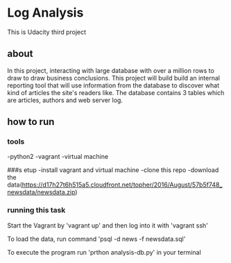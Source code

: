 # Log Analysis

This is Udacity third project

## about

In this project, interacting with large database with over a million rows to draw to draw business conclusions. This project will build build an internal reporting tool that will use information from the database to discover what kind of articles the site's readers like. The database contains 3 tables which are articles, authors and web server log.

## how to run

### tools
-python2
-vagrant
-virtual machine

###s etup
-install vagrant and  virtual machine
-clone this repo
-download the data(https://d17h27t6h515a5.cloudfront.net/topher/2016/August/57b5f748_newsdata/newsdata.zip)

### running this task
Start the Vagrant by 'vagrant up' and then log into it with 'vagrant ssh'

To load the data, run command 'psql -d news -f newsdata.sql'

To execute the program run 'prthon analysis-db.py' in your terminal

